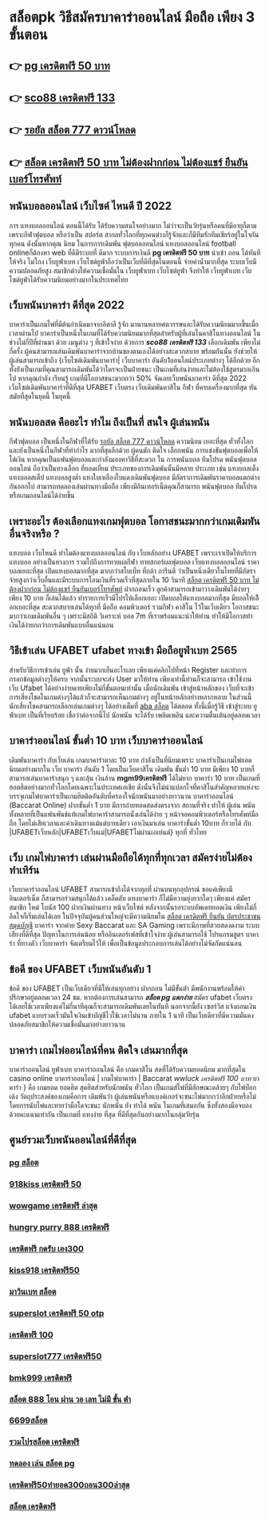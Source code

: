 # สล็อตpk วิธีสมัครบาคาร่าออนไลน์ มือถือ เพียง 3 ขั้นตอน

## 👉 [pg เครดิตฟรี 50 บาท](https://www.ufaeat.com/ทางเข้ายูฟ่าเบท-ufabet/)
## 👉 [sco88 เครดิตฟรี 133](https://www.ufaeat.com/regis-ufabet-master-free/)
## 👉 [รอยัล สล็อต 777 ดาวน์โหลด](https://www.ufaeat.com/credit-free-50/)
## 👉 [สล็อต เครดิตฟรี 50 บาท ไม่ต้องฝากก่อน ไม่ต้องแชร์ ยืนยันเบอร์โทรศัพท์](https://www.ufaeat.com/)

##  พนันบอลออนไลน์  เว็บไซค์ ไหนดี ปี 2022

การ แทงบอลออนไลน์ ตอนนี้ได้รับ ได้รับความสนใจอย่างมาก ไม่ว่าจะเป็นวัยรุ่นหรือคนที่มีอายุก็ตาม เพราะกีฬาฟุตบอล หรือว่าเป็น สปอร์ต สากลทั่วโลกที่ทุกคนต่างก็รู้จักและก็มีทีมรักทีมเชียร์อยู่ในใจกันทุกคน ดังนั้นหากคุณ นิยม ในการการเดิมพัน ฟุตบอลออนไลน์ แทงบอลออนไลน์ football onlineก็ต้องหา web ที่ดีมีระบบที่ ดีมาก ระบบการเงินดี  **pg เครดิตฟรี 50 บาท**  นำเข้า  ถอน ได้ทันที  ให้จริง ไม่โกง   เว็บยูฟ่าเบท เว็บไซต์ยูฟ่าถือว่าเป็นเว็บที่ดีที่สุดในตอนนี้ จ่ายค่าน้ำมากที่สุด ระบบเว็บมีความปลอดภัยสูง  สมาชิกต่างให้ความเชื่อมั่นใน เว็บยูฟ่าเบท เว็บไซต์ยูฟ่า จึงทำให้ เว็บยูฟ่าเบท เว็บไซต์ยูฟ่าได้รับความนิยมอย่างมากในประเทศไทย

## เว็บพนันบาคาร่า ดีที่สุด 2022 

บาคาร่าเป็นเกมไพ่ที่มีต้นกำเนิดมาจากอิตาลี  รู้จัก มานานหลายศตวรรษและได้รับความนิยมมากขึ้นเมื่อเวลาผ่านไป บาคาร่าเป็นหนึ่งในเกมที่ได้รับความนิยมมากที่สุดสำหรับผู้ที่เล่นในคาสิโนทางออนไลน์ ในช่วงไม่กี่ปีที่ผ่านมา ด้วย    เมนูต่าง ๆ  ที่เข้าใจง่าย ด้วยการ  ***sco88 เครดิตฟรี 133*** เลือกเดิมพัน  เพียงไม่กี่ครั้ง ผู้คนสามารถเล่นเดิมพันบาคาร่าจากบ้านของตนเองได้อย่างสะดวกสบาย  พร้อมกันนั้น ยังช่วยให้ผู้เล่นสามารถเข้าถึง {เว็บไซต์เดิมพันบาคาร่า| เว็บบาคาร่า อันดับ1ออนไลน์ประเภทต่างๆ ได้อีกด้วย อีกทั้งยังเป็นเกมที่คุณสามารถเดิมพันได้ว่าใครจะเป็นฝ่ายชนะ เป็นเกมที่เล่นง่ายและไม่ต้องใช้สูตรมากเกินไป หากคุณกำลัง  เรียนรู้ เกมที่มีโอกาสชนะมากกว่า 50%  จัดเลยเว็บพนันบาคาร่า ดีที่สุด 2022  เว็บไซต์เดิมพันบาคาร่าที่ดีที่สุด UFABET เว็บตรง เว็บเดิมพันคาสิโน กีฬา ที่ครบเครื่องมากที่สุด ทันสมัยที่สุดในยุคนี้ ในยุคนี้

##  พนันบอลสด  คืออะไร   ทำไม ถึงเป็นที่ สนใจ  ผู้เล่นพนัน 

 กีฬาฟุตบอล  เป็นหนึ่งในกีฬาที่ได้รับ [รอยัล สล็อต 777 ดาวน์โหลด](https://www.ufaeat.com/) ความนิยม เยอะที่สุด ทั่วทั้งโลกและยังเป็นหนึ่งในกีฬาที่ทำกำไร มากที่สุดอีกด้วย ผู้คนมัก ติดใจ  เลือกพนัน การแข่งขันฟุตบอลเพื่อให้ได้เงิน หากคุณเป็นแฟนฟุตบอลและกำลังมองหาวิธีที่สะดวก ใน การพนันบอล   ทีมโปรด พนันฟุตบอลออนไลน์  ถือว่าเป็นทางเลือก ที่ยอดเยี่ยม ประเภทของการเดิมพันนั้นมีหลาย ประเภท เช่น แทงบอลเต็ง แทงบอลสเต็ป แทงบอลสูงต่ำ แทงใบเหลืองใบแดงเดิมพันฟุตบอล มีอัตราการเดิมพันราคาบอลแตกต่างกันออกไป สามารถทดลองเล่นผ่านทางมือถือ เพียงมีอินเทอร์เน็ตคุณก็สามารถ พนันฟุตบอล ทีมโปรด หรือเกมออนไลน์ได้ง่ายขึ้น


##  เพราะอะไร ต้องเลือกแทงเกมฟุตบอล โอกาสชนะมากกว่าเกมเดิมพันอื่นจริงหรือ ?

แทงบอล เว็บไหนดี ทำไมต้องแทงบอลออนไลน์ กับ  เว็บหลักอย่าง UFABET เพราะเราเปิดให้บริการ แทงบอล อย่างเป็นทางการ รวมไปถึงการทายผลกีฬา ทายสกอร์ผลฟุตบอล เว็บแทงบอลออนไลน์ ราคาบอลเยอะที่สุด เปิดแทงบอลมากที่สุด มากกว่าสโบเบ็ท ที่กล้า การีนตี ว่าเป็นหนึ่งเดียวในไทยที่มีอัตราจ่ายสูงกว่าเว็บอื่นและมีระบบการโอนเงินที่รวดเร็วที่สุดภายใน 10 วินาที [สล็อต เครดิตฟรี 50 บาท ไม่ต้องฝากก่อน ไม่ต้องแชร์ ยืนยันเบอร์โทรศัพท์](https://www.ufaeat.com/ทางเข้ายูฟ่าเบท-ufabet/) ฝากถอนเร็ว ลูกค้าสามารถเข้ามาวางเดิมพันได้ง่ายๆ เพียง 10 บาท ก็เล่นได้แล้ว ทำรายการเร็วมีโปรให้เลือกเยอะ เปิดบอลให้แทงบอลมากที่สุด  มีบอลให้เลืิอกเยอะที่สุด  สะดวกสบายเล่นได้ทุกที่ มือถือ คอมพิวเตอร์ รวมกีฬา คาสิโน ไว้ในเว็บเดียว โอกาสชนะมากว่าเกมเดิมพันอื่น ๆ เพราะมีสถิติ  วิเคราะห์ บอล 7m ที่เราพร้อมแนะนำให้ท่าน ทำให้มีโอกาสทำเงินได้ง่ายกกว่าการเดิมพันแบบอื่นแน่นอน


## วิธีเข้าเล่น UFABET  ufabet ทางเข้า มือถือยูฟ่าเบท 2565

สำหรับวิธีการเข้าเล่น   ยูฟ่า นั้น ง่ายมากเย็นอะไรเลย เพียงแค่คลิกไปที่หน้า Register  และทำการกรอกข้อมูลต่างๆให้ครบ จากนั้นระบบจะส่ง User  มาให้ท่าน เพียงเท่านี้ท่านก็จะสามารถ เข้าใช้งาน  เว็บ Ufabet ได้อย่างง่ายดายเพียงไม่กี่ขั้นตอนเท่านั้น เมื่อนักเดิมพัน เข้าสู่หน้าหลักของ เว็บที่จะเข้า การเสี่ยงโชคในเกมต่างๆได้แล้วก็จะสามารถเห็นเกมต่างๆ อยู่ในหน้าหลักอย่างหลากหลาย  ในส่วนนี้ นักเสี่ยงโชคสามารถเลือกเล่นเกมต่างๆ ได้อย่างเต็มที่  [aba สล็อต](https://www.ufaeat.com/regis-ufabet-master-free/) ได้ตลอด  ทั้งนี้เมื่อรู้วิธี เข้าสู่ระบบ ยูฟ่าเบท  เป็นที่เรียบร้อย เชื่อว่าต่อจากนี้ไป  นักพนัน จะได้รับ  เพลิดเพลิน และความตื่นเต้นอยู่ตลอดเวลา


## บาคาร่าออนไลน์ ขั้นต่ำ 10 บาท เว็บบาคาร่าออนไลน์ 

 เดิมพันบาคาร่า  กับเว็บเล่น เกมบาคาร่าตาละ 10 บาท กำลังเป็นที่นิยมเพราะ บาคาร่าเป็นเกมไพ่ยอดนิยมอย่างมากใน เว็บ  บาคาร่า อันดับ 1  โดยเป็นเว็บคาสิโน เดิมพัน ขั้นต่ำ 10 บาท มีเพียง 10 บาทก็สามารถเล่นบาคาร่าสนุก ๆ และลุ้น เงินล้าน **mgm99เครดิตฟรี**  ได้ไม่ยาก บาคาร่า 10 บาท เป็นเกมที่ฮอตฮิตอย่างมากทั่วโลกโดยเฉพาะในประเทศเอเชีย ดังนั้นจึงไม่น่าแปลกใจที่คาสิโนสำคัญหลายแห่งจะบรรจุเกมไพ่บาคาร่าเป็นเกมฮิตติดอันดับที่ครองใจนักพนันมาอย่างยาวนาน บาคาร่าออนไลน์ (Baccarat Online)   ฝากขั้นต่ำ 1 บาท  มีการถ่ายทอดสดส่งตรงจาก สถานที่จริง ทำให้  ผู้เล่น พนัน  ทั้งหลายที่เป็นแฟนพันธ์แท้เกมไพ่บาคาร่าสามารถนั่งเล่นได้ง่าย ๆ หน้าจอคอมพิวเตอร์หรือโทรศัพท์มือถือ โดยไม่เสียเวลาและค่าเดินทางแม้แต่บาทเดียว เอาเงินมาเล่น บาคาร่าขั้นต่ำ 10บาท ก็รวยได้ กับ |UFABETเว็บหลัก|UFABETเว็บแม่|UFABETไม่ผ่านเอเย่นต์} ทุกที่ ทั่วไทย


## เว็บ เกมไพ่บาคาร่า  เล่นผ่านมือถือได้ทุกที่ทุกเวลา สมัครง่ายไม่ต้องทำเทิร์น

 เว็บบาคาร่าออนไลน์ UFABET สามารถเข้าถึงได้จากทุกที่ ผ่านบนทุกอุปกรณ์ ขอแค่เพียงมีอินเตอร์เน็ต ก็สามารถร่วมสนุกได้แล้ว  เคล็ดลับ  แทงบาคาร่า ก็ไม่มีความยุ่งยากใดๆ เพียงแค่ สมัครสมาชิก  ใหม่ โบนัส 100 ฝากเงินผ่านทาง หน้าเว็บไซต์ หลังจากนั้นรอระบบอัพเดทยอดเงิน เพียงไม่กี่อึดใจก็เริ่มเล่นได้เลย ในปัจจุบันผู้คนส่วนใหญ่จะมีความนิยมใน [สล็อต เครดิตฟรี ยืนยัน บัตรประชาชน สมุดบัญชี](https://www.ufaeat.com/ufabet-master-login/) บาคาร่า จากค่าย Sexy Baccarat และ SA Gaming เพราะมีภาพที่สวยสดงดงาม ระบบเสียงที่ดีที่สุด ปัญหาในการเล่นน้อย หรืออินเตอร์เฟสที่เข้าใจง่าย ผู้เล่นสามารถใช้ โปรแกรมสูตร บาคาร่า ที่ทางตัว เว็บบาคาร่า จัดเตรียมไว้ให้ เพื่อเป็นข้อมูลประกอบการเล่นได้อย่างไม่จัดกัดแน่นอน 


## ข้อดี ของ UFABET เว็บพนันอันดับ 1

ข้อดี ของ UFABET เป็นเว็บเดียวที่มีให้เล่นทุกอย่าง ฝากถอน ไม่มีขั้นต่ํา  มีพนักงานพร้อมให้คำปรึกษาอยู่ตลอดเวลา 24 ชม. หากต้องการเล่นสามารถ ***สล็อต pg แตกง่าย***  สมัคร ufabet เว็บตรง  ได้เลยใช้เวลาเพียงแค่ไม่กี่นาทีคุณก็จะสามารถเดิมพันเลยในทันที นอกจากนี้ยัง เซอร์วิส   แจ้งถอนเงิน ufabet  แบบรวดเร็วมันใจเงินเข้าบัญชีไวใช้เวลาไม่นาน ภายใน 1 นาที เป็นเว็บเดียวที่มีความมั่นคงปลอดภัยสมาชิกให้ความเชื่อมั่นมาอย่างยาวนาน


##  บาคาร่า เกมไพ่ออนไลน์ที่คน ติดใจ  เล่นมากที่สุด

บาคาร่าออนไลน์   ยูฟ่าเบท  บาคาร่าออนไลน์  คือ เกมคาสิโน สดที่ได้รับความยอดนิยม มากที่สุดใน casino online  บาคาร่าออนไลน์ | เกมไพ่บาคาร่า | Baccarat *wwluck เครดิตฟรี 100 บาท* บาคาร่า } คือ เกมยอด ยอดฮิต สุดฮิตสำหรับนักพนัน ทั่วโลก เป็นเกมส์ไพ่ที่มีลักษณะคล้ายๆ กับไพ่ป๊อกเด้ง วัตถุประสงค์ของเกมคือการ เดิมพันว่า ผู้เล่นพนันหรือแบงค์เกอร์จะชนะไพ่มากกว่าอีกฝ่ายหรือไม่โดยการนับไพ่และทายว่ามือใดจะชนะ  นักพนัน ยัง  ทำได้ พนัน ในเกมที่เสมอกัน ซึ่งทั้งสองมือจบลงด้วยคะแนนเท่ากัน เป็นเกมที่  แทงง่าย ที่สุด ที่ดีที่สุดกันอย่างมากในกลุ่มวัยรุ่น


## ศูนย์รวมเว็บพนันออนไลน์ที่ดีที่สุด

### [pg สล็อต](https://atom.io/themes/UFAEAT%20เว็บตรง%20ทางเข้า%20UFABET%20สล็อต%20โปร%20โม%20ชั่%20น%20สมาชิก%20ใหม่%20008%20สล็อต%20สมัครฟรี%20ฟรีเครดิต%20100%)
### [918kiss เครดิตฟรี 50](https://atom.io/themes/UFAEAT%20เว็บตรง%20ทางเข้า%20UFABET%20superslotxdเครดิตฟรี50%20008%20สล็อต%20สมัครฟรี%20ฟรีเครดิต%20100%)
### [wowgame เครดิตฟรี ล่าสุด](https://atom.io/themes/UFAEAT%20เว็บตรง%20ทางเข้า%20UFABET%20สล็อต%20เว็บตรง%20ไม่ผ่านเอเย่นต์%20ฝากถอน%20ไม่มี%20ขั้นต่ำ%20008%20สล็อต%20สมัครฟรี%20ฟรีเครดิต%20100%)
### [hungry purry 888 เครดิตฟรี](https://atom.io/themes/UFAEAT%20เว็บตรง%20ทางเข้า%20UFABET%20y9.com%20สล็อต%20008%20สล็อต%20สมัครฟรี%20ฟรีเครดิต%20100%)
### [เครดิตฟรี กดรับ เอง300](https://atom.io/themes/UFAEAT%20เว็บตรง%20ทางเข้า%20UFABET%20databet88%20สล็อต%20008%20สล็อต%20สมัครฟรี%20ฟรีเครดิต%20100%)
### [kiss918 เครดิตฟรี50](https://atom.io/themes/UFAEAT%20เว็บตรง%20ทางเข้า%20UFABET%20สล็อต%20wallet%20เครดิตฟรี%20008%20สล็อต%20สมัครฟรี%20ฟรีเครดิต%20100%)
### [มาวินเบท สล็อต](https://atom.io/themes/UFAEAT%20เว็บตรง%20ทางเข้า%20UFABET%20สล็อต%20ฝาก%2050%20รับ%20100%20008%20สล็อต%20สมัครฟรี%20ฟรีเครดิต%20100%)
### [superslot เครดิตฟรี 50 otp](https://atom.io/themes/UFAEAT%20เว็บตรง%20ทางเข้า%20UFABET%20สล็อตpk%20008%20สล็อต%20สมัครฟรี%20ฟรีเครดิต%20100%)
### [เครดิตฟรี 100](https://atom.io/themes/UFAEAT%20เว็บตรง%20ทางเข้า%20UFABET%20สมัครจีคลับ%20สล็อต%20มือถือ%20008%20สล็อต%20สมัครฟรี%20ฟรีเครดิต%20100%)
### [superslot777 เครดิตฟรี50](https://atom.io/themes/UFAEAT%20เว็บตรง%20ทางเข้า%20UFABET%20ทดลอง%20เล่น%20สล็อต%20โร%20ม่า%20ฟรี%20008%20สล็อต%20สมัครฟรี%20ฟรีเครดิต%20100%)
### [bmk999 เครดิตฟรี](https://atom.io/themes/UFAEAT%20เว็บตรง%20ทางเข้า%20UFABET%20aka%20สล็อต%20008%20สล็อต%20สมัครฟรี%20ฟรีเครดิต%20100%)
### [สล็อต 888 โอน ผ่าน วอ เลท ไม่มี ขั้น ต่ํา](https://atom.io/themes/UFAEAT%20เว็บตรง%20ทางเข้า%20UFABET%20bet2you%20เครดิตฟรี%20008%20สล็อต%20สมัครฟรี%20ฟรีเครดิต%20100%)
### [6699สล็อต](https://atom.io/themes/UFAEAT%20เว็บตรง%20ทางเข้า%20UFABET%20สล็อต54%20008%20สล็อต%20สมัครฟรี%20ฟรีเครดิต%20100%)
### [รวมโปรสล็อต เครดิตฟรี](https://atom.io/themes/UFAEAT%20เว็บตรง%20ทางเข้า%20UFABET%20สล็อตtexas%20008%20สล็อต%20สมัครฟรี%20ฟรีเครดิต%20100%)
### [ทดลอง เล่น สล็อต pg](https://atom.io/themes/UFAEAT%20เว็บตรง%20ทางเข้า%20UFABET%20สล็อต789%20ฝาก-ถอน%20true%20wallet%20008%20สล็อต%20สมัครฟรี%20ฟรีเครดิต%20100%)
### [เครดิตฟรี50ทํายอด300ถอน300ล่าสุด](https://atom.io/themes/UFAEAT%20เว็บตรง%20ทางเข้า%20UFABET%20เว็บสล็อต%20เปิดใหม่%20เครดิตฟรี%20008%20สล็อต%20สมัครฟรี%20ฟรีเครดิต%20100%)
### [สล็อต เครดิตฟรี](https://atom.io/themes/UFAEAT%20เว็บตรง%20ทางเข้า%20UFABET%20โบนัส%20เครดิตฟรี%20วันเกิด%20ไม่ต้องฝาก%20008%20สล็อต%20สมัครฟรี%20ฟรีเครดิต%20100%)